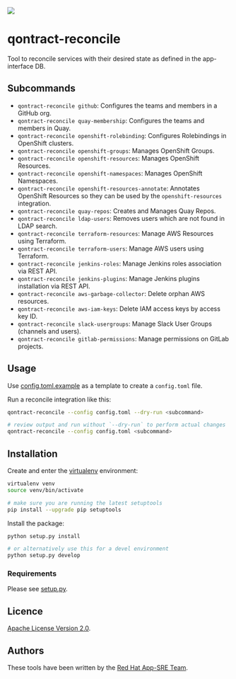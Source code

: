 ![](https://img.shields.io/github/license/app-sre/qontract-reconcile.svg?style=flat)

# qontract-reconcile

Tool to reconcile services with their desired state as defined in the app-interface DB.

## Subcommands

- `qontract-reconcile github`: Configures the teams and members in a GitHub org.
- `qontract-reconcile quay-membership`: Configures the teams and members in Quay.
- `qontract-reconcile openshift-rolebinding`: Configures Rolebindings in OpenShift clusters.
- `qontract-reconcile openshift-groups`: Manages OpenShift Groups.
- `qontract-reconcile openshift-resources`: Manages OpenShift Resources.
- `qontract-reconcile openshift-namespaces`: Manages OpenShift Namespaces.
- `qontract-reconcile openshift-resources-annotate`: Annotates OpenShift Resources so they can be used by the `openshift-resources` integration.
- `qontract-reconcile quay-repos`: Creates and Manages Quay Repos.
- `qontract-reconcile ldap-users`: Removes users which are not found in LDAP search.
- `qontract-reconcile terraform-resources`: Manage AWS Resources using Terraform.
- `qontract-reconcile terraform-users`: Manage AWS users using Terraform.
- `qontract-reconcile jenkins-roles`: Manage Jenkins roles association via REST API.
- `qontract-reconcile jenkins-plugins`: Manage Jenkins plugins installation via REST API.
- `qontract-reconcile aws-garbage-collector`: Delete orphan AWS resources.
- `qontract-reconcile aws-iam-keys`: Delete IAM access keys by access key ID.
- `qontract-reconcile slack-usergroups`: Manage Slack User Groups (channels and users).
- `qontract-reconcile gitlab-permissions`: Manage permissions on GitLab projects.

## Usage

Use [config.toml.example](config.toml.example) as a template to create a `config.toml` file.

Run a reconcile integration like this:

```sh
qontract-reconcile --config config.toml --dry-run <subcommand>

# review output and run without `--dry-run` to perform actual changes
qontract-reconcile --config config.toml <subcommand>
```

## Installation

Create and enter the [virtualenv](https://virtualenv.pypa.io/en/latest/) environment:

```sh
virtualenv venv
source venv/bin/activate

# make sure you are running the latest setuptools
pip install --upgrade pip setuptools
```

Install the package:

```sh
python setup.py install

# or alternatively use this for a devel environment
python setup.py develop
```

### Requirements

Please see [setup.py](setup.py).

## Licence

[Apache License Version 2.0](LICENSE).

## Authors

These tools have been written by the [Red Hat App-SRE Team](sd-app-sre@redhat.com).
